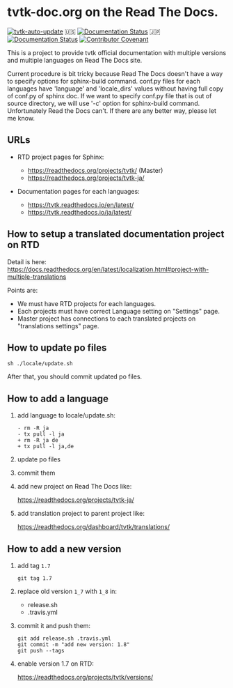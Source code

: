 # tvtk-doc.org on the Read The Docs.

[![tvtk-auto-update](https://github.com/getfem-doc/tvtk-doc-translations/workflows/tvtk-auto-update/badge.svg)](https://github.com/getfem-doc/tvtk-doc-translations/actions)
:us:
[![Documentation Status](https://readthedocs.org/projects/tvtk/badge/?version=latest)](https://tvtk.readthedocs.io/en/latest/?badge=latest) 
:jp:
[![Documentation Status](https://readthedocs.org/projects/tvtk/badge/?version=latest)](https://tvtk.readthedocs.io/ja/latest/?badge=latest) 
[![Contributor Covenant](https://img.shields.io/badge/Contributor%20Covenant-v2.0%20adopted-ff69b4.svg)](CODE_OF_CONDUCT.md)

This is a project to provide tvtk official documentation with multiple versions and multiple languages on Read The Docs site.

Current procedure is bit tricky because Read The Docs doesn't have a way to specify options for sphinx-build command.
conf.py files for each languages have 'language' and 'locale_dirs' values without having full copy of conf.py of sphinx doc. If we want to specify conf.py file that is out of source directory, we will use '-c' option for sphinx-build command. Unfortunately Read the Docs can't. If there are any better way, please let me know.

## URLs

* RTD project pages for Sphinx:

  * https://readthedocs.org/projects/tvtk/  (Master)
  * https://readthedocs.org/projects/tvtk-ja/

* Documentation pages for each languages:

  * https://tvtk.readthedocs.io/en/latest/
  * https://tvtk.readthedocs.io/ja/latest/

## How to setup a translated documentation project on RTD

Detail is here: https://docs.readthedocs.org/en/latest/localization.html#project-with-multiple-translations

Points are:

* We must have RTD projects for each languages.
* Each projects must have correct Language setting on "Settings" page.
* Master project has connections to each translated projects on "translations settings" page.


## How to update po files

```
sh ./locale/update.sh
```

After that, you should commit updated po files.


## How to add a language

1. add language to locale/update.sh:

   ```
   - rm -R ja
   - tx pull -l ja
   + rm -R ja de
   + tx pull -l ja,de
   ```

2. update po files

3. commit them

4. add new project on Read The Docs like:

   https://readthedocs.org/projects/tvtk-ja/

5. add translation project to parent project like:

   https://readthedocs.org/dashboard/tvtk/translations/


## How to add a new version

1. add tag `1.7`

   ```
   git tag 1.7
   ```

2. replace old version `1_7` with `1_8` in:

   - release.sh
   - .travis.yml

3. commit it and push them:

   ```
   git add release.sh .travis.yml
   git commit -m "add new version: 1.8"
   git push --tags
   ```

4. enable version 1.7 on RTD:

   https://readthedocs.org/projects/tvtk/versions/

